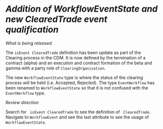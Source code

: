 # *Addition of WorkflowEventState and new ClearedTrade event qualification*

_What is being released_

The `isEvent ClearedTrade` definition has been update as part of the Clearing process in the CDM. It is now defined by the termination of a contract (alpha) and an execution and contract formation of the beta and gamma with a party role of `ClearingOrganisation`.

The new `WorkflowEventState` type is where the status of the clearing process will be held (i.e. Accepted, Rejected). The type `EventWorkflow` has been renamed to `WorkflowEventState` so that it is not confused with the `EventWorkflow` type. 

_Review direction_

Search for ` isEvent ClearedTrade` to see the definition of ` ClearedTrade`.
Navigate to `WorkflowEvent` and see the last attribute to see the usage of ` WorkflowEventState`. 
